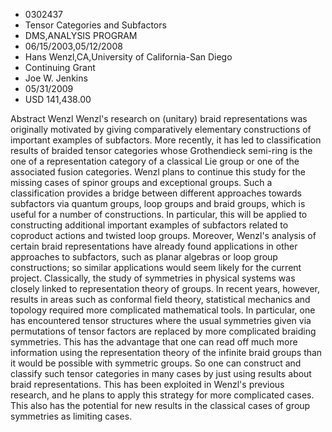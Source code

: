 
* 0302437
* Tensor Categories and Subfactors
* DMS,ANALYSIS PROGRAM
* 06/15/2003,05/12/2008
* Hans Wenzl,CA,University of California-San Diego
* Continuing Grant
* Joe W. Jenkins
* 05/31/2009
* USD 141,438.00

Abstract Wenzl Wenzl's research on (unitary) braid representations was
originally motivated by giving comparatively elementary constructions of
important examples of subfactors. More recently, it has led to classification
results of braided tensor categories whose Grothendieck semi-ring is the one of
a representation category of a classical Lie group or one of the associated
fusion categories. Wenzl plans to continue this study for the missing cases of
spinor groups and exceptional groups. Such a classification provides a bridge
between different approaches towards subfactors via quantum groups, loop groups
and braid groups, which is useful for a number of constructions. In particular,
this will be applied to constructing additional important examples of subfactors
related to coproduct actions and twisted loop groups. Moreover, Wenzl's analysis
of certain braid representations have already found applications in other
approaches to subfactors, such as planar algebras or loop group constructions;
so similar applications would seem likely for the current project. Classically,
the study of symmetries in physical systems was closely linked to representation
theory of groups. In recent years, however, results in areas such as conformal
field theory, statistical mechanics and topology required more complicated
mathematical tools. In particular, one has encountered tensor structures where
the usual symmetries given via permutations of tensor factors are replaced by
more complicated braiding symmetries. This has the advantage that one can read
off much more information using the representation theory of the infinite braid
groups than it would be possible with symmetric groups. So one can construct and
classify such tensor categories in many cases by just using results about braid
representations. This has been exploited in Wenzl's previous research, and he
plans to apply this strategy for more complicated cases. This also has the
potential for new results in the classical cases of group symmetries as limiting
cases.



